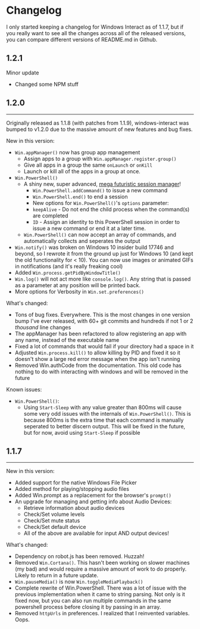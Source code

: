 # Changelog
I only started keeping a changelog for Windows Interact as of 1.1.7, but if you really want to see all the changes across all of the released versions, you can compare different versions of README.md in Github.

## 1.2.1

Minor update
 - Changed some NPM stuff

## 1.2.0
---

Originally released as 1.1.8 (with patches from 1.1.9), windows-interact was bumped to v1.2.0 due to the massive amount of new features and bug fixes.

New in this version: 
 - `Win.appManager()` now has group app management
    - Assign apps to a group with `Win.appManager.register.group()`
    - Give all apps in a group the same `onLaunch` or `onKill`
    - Launch or kill all of the apps in a group at once.
 - `Win.PowerShell()`
   - A shiny new, super advanced, [mega futuristic session manager](https://github.com/Arlodotexe/windows-interact#winpowershell)!
        - `Win.PowerShell.addCommand()` to issue a new command
        - `Win.PowerShell.end()` to end a session
        - New options for `Win.PowerShell()`'s `options` parameter: 
        - `keepAlive` - Do not end the child process when the command(s) are completed
        - `ID` - Assign an identity to this PowerShell session in order to issue a new command or end it at a later time.
    - `Win.PowerShell()` can now accept an array of commands, and automatically collects and seperates the output
 - `Win.notify()` was broken on Windows 10 insider build 17746 and beyond, so I rewrote it from the ground up just for Windows 10 (and kept the old functionality for < 10). You can now use images or animated GIFs in notifications (and it's really freaking cool)
 - Added `Win.process.getPidByWindowTitle()`
 - `Win.log()` will not act more like `console.log()`. Any string that is passed as a parameter at any position will be printed back.
 - More options for Verbosity in `Win.set.preferences()`

 What's changed: 
 - Tons of bug fixes. Everywhere. This is the most changes in one version bump I've ever released, with 60+ git commits and hundreds if not 1 or 2 _thousand_ line changes
 - The appManager has been refactored to allow registering an app with any name, instead of the executable name
 - Fixed a lot of commands that would fail if your directory had a space in it
 - Adjusted `Win.process.kill()` to allow killing by PID and fixed it so it doesn't show a large red error message when the app isn't running
 - Removed Win.authCode from the documentation. This old code has nothing to do with interacting with windows and will be removed in the future
 
 Known issues: 
 - `Win.PowerShell()`:
   - Using `Start-Sleep` with any value greater than 800ms will cause some very odd issues with the internals of `Win.PowerShell()`. This is because 800ms is the extra time that each command is manually seperated to better discern output. This will be fixed in the future, but for now, avoid using `Start-Sleep` if possible


## 1.1.7
---
New in this version:
 - Added support for the native Windows File Picker
 - Added method for playing/stopping audio files
 - Added Win.prompt as a replacement for the browser's `prompt()`
 - An upgrade for managing and getting info about Audio Devices:
    - Retrieve information about audio devices 
    - Check/Set volume levels
    - Check/Set mute status
    - Check/Set default device
    - All of the above are available for input AND output devices!

 What's changed: 
 - Dependency on robot.js has been removed. Huzzah!
 - Removed `Win.Cortana()`. This hasn't been working on slower machines (my bad) and would require a massive amount of work to do properly. Likely to return in a future update.
 - `Win.pauseMedia()` is now `Win.toggleMediaPlayback()`
 - Complete rewrite of Win.PowerShell. There was a lot of issue with the previous implementation when it came to string parsing. Not only is it fixed now, but you can also run multiple commands in the same powershell process before closing it by passing in an array.
 - Removed `httpUrls` in preferences. I realized that I reinvented variables. Oops.
